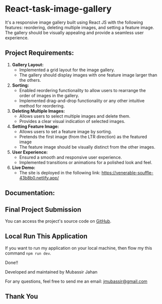 # React-task-image-gallery

It's a responsive image gallery built using React JS with the following features: reordering, deleting multiple images, and setting a feature image. The gallery should be visually appealing and provide a seamless user experience.

## Project Requirements:

1. **Gallery Layout:**
   - Implemented a grid layout for the image gallery.
   - The gallery should display images with one feature image larger than the others.
2. **Sorting:**
   - Enabled reordering functionality to allow users to rearrange the order of images in the gallery.
   - Implemented drag-and-drop functionality or any other intuitive method for reordering.
3. **Deleting Multiple Images:**
   - Allows users to select multiple images and delete them.
   - Provides a clear visual indication of selected images.
4. **Setting Feature Image:**
   - Allows users to set a feature image by sorting.
   - Pretends the first image (from the LTR direction) as the featured image
   - The feature image should be visually distinct from the other images.
5. **User Experience:**
   - Ensured a smooth and responsive user experience.
   - Implemented transitions or animations for a polished look and feel.
6. **Live Demo:**
   - The site is deployed in the following link: https://venerable-souffle-43b8b0.netlify.app/
  

## Documentation:

 ## Final Project Submission

You can access the project's source code on [GitHub]([https://github.com/cseswapon/image-gallery](https://github.com/mubassirjahan/React-task-image-gallery/)).

## Local Run This Application

If you  want to run my application on your local machine, then flow my this command ```npm run dev```.  

Done!!


Developed and maintained by Mubassir Jahan

For any questions, feel free to send me an email: jmubassir@gmail.com

## Thank You
  
   
